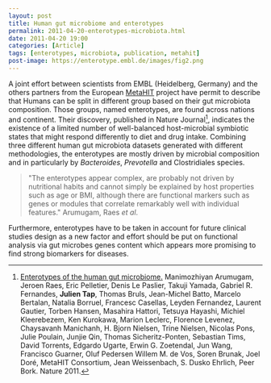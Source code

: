 ```yaml
---
layout: post
title: Human gut microbiome and enterotypes
permalink: 2011-04-20-enterotypes-microbiota.html
date: 2011-04-20 19:00
categories: [Article]
tags: [enterotypes, microbiota, publication, metahit]
post-image: https://enterotype.embl.de/images/fig2.png
---
```





A joint effort between scientists from EMBL (Heidelberg, Germany) and the others partners from the European [MetaHIT](http://www.metahit.eu/) project have permit to describe that Humans can be split in different group based on their gut microbiota composition. Those groups, named enterotypes, are found across nations and continent. Their discovery, published in Nature Journal[^1], indicates the existence of a limited number of well-balanced host-microbial symbiotic states that might respond differently to diet and drug intake. Combining three different human gut microbiota datasets generated with different methodologies, the enterotypes are mostly driven by microbial composition and in particularly by _Bacteroides_, _Prevotella_ and Clostridiales species. <!--more-->

>"The enterotypes appear complex, are probably not driven by nutritional habits and cannot simply be explained by host properties such as age or BMI, although there are functional markers such as genes or modules that correlate remarkably well with individual features." Arumugam, Raes _et al_.



Furthermore, enterotypes have to be taken in account for future clinical studies design as a new factor and effort should be put on functional analysis via gut microbes genes content which appears more promising to find strong biomarkers for diseases.

[^1]: [Enterotypes of the human gut microbiome.](http://dx.doi.org/10.1038/nature09944) Manimozhiyan Arumugam, Jeroen Raes, Eric Pelletier, Denis Le Paslier, Takuji Yamada, Gabriel R. Fernandes, **Julien Tap**, Thomas Bruls, Jean-Michel Batto, Marcelo Bertalan, Natalia Borruel, Francesc Casellas, Leyden Fernandez, Laurent Gautier, Torben Hansen, Masahira Hattori, Tetsuya Hayashi, Michiel Kleerebezem, Ken Kurokawa, Marion Leclerc, Florence Levenez, Chaysavanh Manichanh, H. Bjorn Nielsen, Trine Nielsen, Nicolas Pons, Julie Poulain, Junjie Qin, Thomas Sicheritz-Ponten, Sebastian Tims, David Torrents, Edgardo Ugarte, Erwin G. Zoetendal, Jun Wang, Francisco Guarner, Oluf Pedersen Willem M. de Vos, Soren Brunak, Joel Doré, MetaHIT Consortium, Jean Weissenbach, S. Dusko Ehrlich, Peer Bork. Nature 2011.